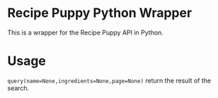 Recipe Puppy Python Wrapper
===========================

This is a wrapper for the Recipe Puppy API in Python.

Usage
=====

`query(name=None,ingredients=None,page=None)` return the result of the search.